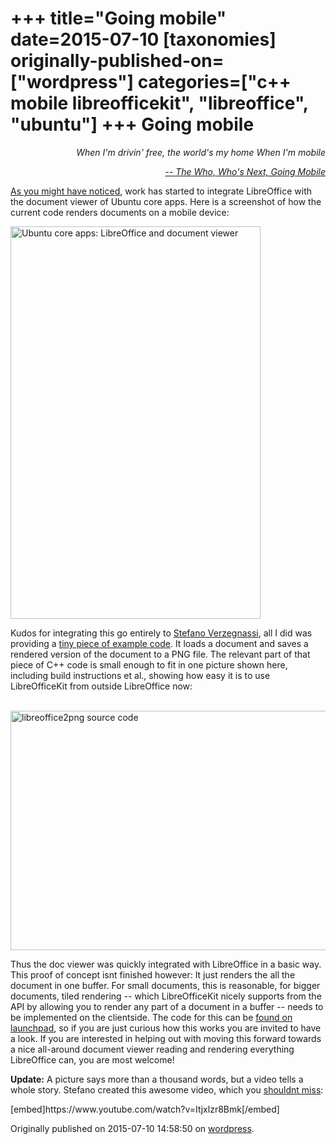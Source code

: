 +++
title="Going mobile"
date=2015-07-10
[taxonomies]
originally-published-on=["wordpress"]
categories=["c++ mobile libreofficekit", "libreoffice", "ubuntu"]
+++
Going mobile
============

<p style="text-align:right;"><em>When I'm drivin' free, the world's my home</em>
<em> When I'm mobile</em></p>
<p style="text-align:right;"><em><a href="https://www.youtube.com/watch?v=kxoO5yrabfc">-- The Who, Who's Next, Going Mobile</a></em></p>
<p style="text-align:left;"><a href="http://news.softpedia.com/news/ubuntu-touch-to-receive-a-libreoffice-viewer-core-app-calendar-sync-improvements-485435.shtml">As you might have noticed</a>, work has started to integrate LibreOffice with the document viewer of Ubuntu core apps. Here is a screenshot of how the current code renders documents on a mobile device:</p>
<p style="text-align:left;"><a href="https://skyfromme.files.wordpress.com/2015/07/uepgpzv.png"><img class="aligncenter size-full wp-image-1102" src="https://skyfromme.files.wordpress.com/2015/07/uepgpzv.png" alt="Ubuntu core apps: LibreOffice and document viewer" width="400" height="628" /></a></p>
<p style="text-align:left;">Kudos for integrating this go entirely to <a class="sprite person" href="https://launchpad.net/%7Everzegnassi-stefano">Stefano Verzegnassi</a>, all I did was providing a <a href="http://bazaar.launchpad.net/~verzegnassi-stefano/ubuntu-docviewer-app/lo-plugin-prototype/revision/152">tiny piece of example code</a>. It loads a document and saves a rendered version of the document to a PNG file. The relevant part of that piece of C++ code is small enough to fit in one picture shown here, including build instructions et al., showing how easy it is to use LibreOfficeKit from outside LibreOffice now:</p>
<p style="text-align:left;"> <a href="https://skyfromme.files.wordpress.com/2015/07/libreoffice2png.png"><img class="aligncenter size-large wp-image-1104" src="https://skyfromme.files.wordpress.com/2015/07/libreoffice2png.png?w=680" alt="libreoffice2png source code" width="680" height="383" /></a></p>
<p style="text-align:left;">Thus the doc viewer was quickly integrated with LibreOffice in a basic way. This proof of concept isnt finished however: It just renders the all the document in one buffer. For small documents, this is reasonable, for bigger documents, tiled rendering -- which LibreOfficeKit nicely supports from the API by allowing you to render any part of a document in a buffer -- needs to be implemented on the clientside. The code for this can be <a href="https://code.launchpad.net/~verzegnassi-stefano/ubuntu-docviewer-app/lo-plugin-prototype">found on launchpad</a>, so if you are just curious how this works you are invited to have a look. If you are interested in helping out with moving this forward towards a nice all-around document viewer reading and rendering everything LibreOffice can, you are most welcome!</p>
<p style="text-align:left;"><strong>Update:</strong> A picture says more than a thousand words, but a video tells a whole story. Stefano created this awesome video, which you <a href="https://www.youtube.com/watch?v=Itjxlzr8Bmk">shouldnt miss</a>:</p>
<p style="text-align:left;">[embed]https://www.youtube.com/watch?v=Itjxlzr8Bmk[/embed]</p>

Originally published on 2015-07-10 14:58:50 on [wordpress](https://skyfromme.wordpress.com/2015/07/10/going-mobile/).
